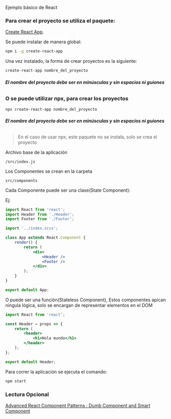 Ejemplo básico de React

### Para crear el proyecto se utiliza el paquete:

[Create React App](https://github.com/facebook/create-react-app).

Se puede instalar de manera global:

```bash
npm i -g create-react-app
```

Una vez instalado, la forma de crear proyectos es la siguiente:

```bash
create-react-app nombre_del_proyecto
```

###### **El nombre del proyecto debe ser en minúsculas y sin espacios ni guiones**

### O se puede utilizar npx, para crear los proyectos

```bash
npx create-react-app nombre_del_proyecto
```

###### **El nombre del proyecto debe ser en minúsculas y sin espacios ni guiones**

> En el caso de usar npx, este paquete no se instala, solo se crea el proyecto

Archivo base de la aplicación

```
/src/index.js
```

Los Componentes se crean en la carpeta

```
src/components
```

Cada Componente puede ser una clase(State Component):

Ej:

```jsx
import React from 'react';
import Header from './Header';
import Footer from './Footer';

import '../index.scss';

class App extends React.Component {
	render() {
		return (
			<div>
				<Header />
				<Footer />
			</div>
		);
	}
}

export default App;
```

O puede ser una función(Stateless Component), Estos componentes apican ningula lógica, solo se encargan de representar elementos en el DOM

```jsx
import React from 'react';

const Header = props => {
	return (
		<header>
			<h1>Hola mundo</h1>
		</header>
	);
};

export default Header;
```

Para correr la aplicación se ejecuta el comando:

```bash
npm start
```

### Lectura Opcional

[Advanced React Component Patterns : Dumb Component and Smart Component](https://medium.com/@pramonowang/advanced-react-component-patterns-dumb-component-and-smart-component-4cb50fa63aa9)
